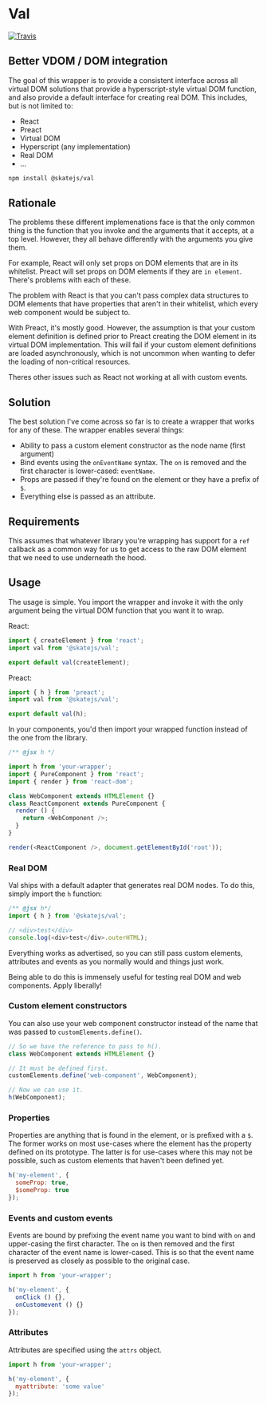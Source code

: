 # Val

[![Travis][build-badge]][build]

[build-badge]: https://img.shields.io/travis/skatejs/val/master.png
[build]: https://travis-ci.org/skatejs/val

## Better VDOM / DOM integration

The goal of this wrapper is to provide a consistent interface across all virtual DOM solutions that provide a hyperscript-style virtual DOM function, and also provide a default interface for creating real DOM. This includes, but is not limited to:

- React
- Preact
- Virtual DOM
- Hyperscript (any implementation)
- Real DOM
- ...

```sh
npm install @skatejs/val
```

## Rationale

The problems these different implemenations face is that the only common thing is the function that you invoke and the arguments that it accepts, at a top level. However, they all behave differently with the arguments you give them.

For example, React will only set props on DOM elements that are in its whitelist. Preact will set props on DOM elements if they are `in element`. There's problems with each of these.

The problem with React is that you can't pass complex data structures to DOM elements that have properties that aren't in their whitelist, which every web component would be subject to.

With Preact, it's mostly good. However, the assumption is that your custom element definition is defined prior to Preact creating the DOM element in its virtual DOM implementation. This will fail if your custom element definitions are loaded asynchronously, which is not uncommon when wanting to defer the loading of non-critical resources.

Theres other issues such as React not working at all with custom events.

## Solution

The best solution I've come across so far is to create a wrapper that works for any of these. The wrapper enables several things:

- Ability to pass a custom element constructor as the node name (first argument)
- Bind events using the `onEventName` syntax. The `on` is removed and the first character is lower-cased: `eventName`.
- Props are passed if they're found on the element or they have a prefix of `$`.
- Everything else is passed as an attribute.

## Requirements

This assumes that whatever library you're wrapping has support for a `ref` callback as a common way for us to get access to the raw DOM element that we need to use underneath the hood.

## Usage

The usage is simple. You import the wrapper and invoke it with the only argument being the virtual DOM function that you want it to wrap.

React:

```js
import { createElement } from 'react';
import val from '@skatejs/val';

export default val(createElement);
```

Preact:


```js
import { h } from 'preact';
import val from '@skatejs/val';

export default val(h);
```

In your components, you'd then import your wrapped function instead of the one from the library.

```js
/** @jsx h */

import h from 'your-wrapper';
import { PureComponent } from 'react';
import { render } from 'react-dom';

class WebComponent extends HTMLElement {}
class ReactComponent extends PureComponent {
  render () {
    return <WebComponent />;
  }
}

render(<ReactComponent />, document.getElementById('root'));
```

### Real DOM

Val ships with a default adapter that generates real DOM nodes. To do this, simply import the `h` function:

```js
/** @jsx h*/
import { h } from '@skatejs/val';

// <div>test</div>
console.log(<div>test</div>.outerHTML);
```

Everything works as advertised, so you can still pass custom elements, attributes and events as you normally would and things just work.

Being able to do this is immensely useful for testing real DOM and web components. Apply liberally!

### Custom element constructors

You can also use your web component constructor instead of the name that was passed to `customElements.define()`.

```js
// So we have the reference to pass to h().
class WebComponent extends HTMLElement {}

// It must be defined first.
customElements.define('web-component', WebComponent);

// Now we can use it.
h(WebComponent);
```

### Properties

Properties are anything that is found in the element, or is prefixed with a `$`. The former works on most use-cases where the element has the property defined on its prototype. The latter is for use-cases where this may not be possible, such as custom elements that haven't been defined yet.

```js
h('my-element', {
  someProp: true,
  $someProp: true
});
```

### Events and custom events

Events are bound by prefixing the event name you want to bind with `on` and upper-casing the first character. The `on` is then removed and the first character of the event name is lower-cased. This is so that the event name is preserved as closely as possible to the original case.

```js
import h from 'your-wrapper';

h('my-element', {
  onClick () {},
  onCustomevent () {}
});
```

### Attributes

Attributes are specified using the `attrs` object.

```js
import h from 'your-wrapper';

h('my-element', {
  myattribute: 'some value'
});
```
